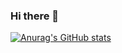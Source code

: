 ### Hi there 👋


[![Anurag's GitHub stats](https://github-readme-stats.vercel.app/api?username=AtonyeFoby)](https://github.com/anuraghazra/github-readme-stats)
